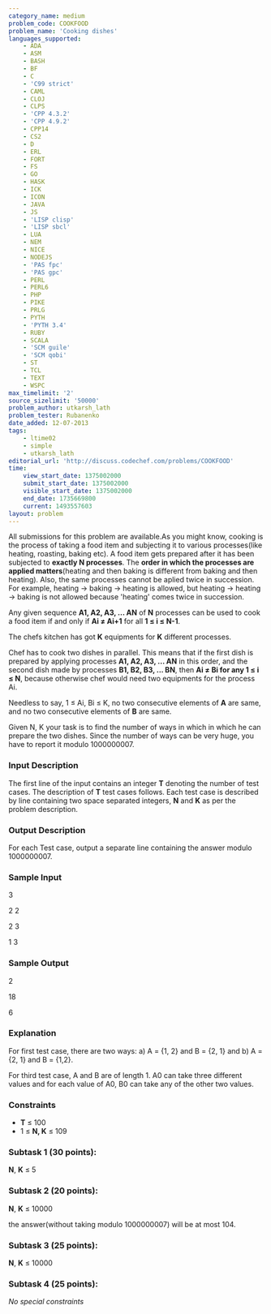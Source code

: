 ```yaml
---
category_name: medium
problem_code: COOKFOOD
problem_name: 'Cooking dishes'
languages_supported:
    - ADA
    - ASM
    - BASH
    - BF
    - C
    - 'C99 strict'
    - CAML
    - CLOJ
    - CLPS
    - 'CPP 4.3.2'
    - 'CPP 4.9.2'
    - CPP14
    - CS2
    - D
    - ERL
    - FORT
    - FS
    - GO
    - HASK
    - ICK
    - ICON
    - JAVA
    - JS
    - 'LISP clisp'
    - 'LISP sbcl'
    - LUA
    - NEM
    - NICE
    - NODEJS
    - 'PAS fpc'
    - 'PAS gpc'
    - PERL
    - PERL6
    - PHP
    - PIKE
    - PRLG
    - PYTH
    - 'PYTH 3.4'
    - RUBY
    - SCALA
    - 'SCM guile'
    - 'SCM qobi'
    - ST
    - TCL
    - TEXT
    - WSPC
max_timelimit: '2'
source_sizelimit: '50000'
problem_author: utkarsh_lath
problem_tester: Rubanenko‎
date_added: 12-07-2013
tags:
    - ltime02
    - simple
    - utkarsh_lath
editorial_url: 'http://discuss.codechef.com/problems/COOKFOOD'
time:
    view_start_date: 1375002000
    submit_start_date: 1375002000
    visible_start_date: 1375002000
    end_date: 1735669800
    current: 1493557603
layout: problem
---
```

All submissions for this problem are available.As you might know, cooking is the process of taking a food item and subjecting it to various processes(like heating, roasting, baking etc).
A food item gets prepared after it has been subjected to **exactly N processes**.
The **order in which the processes are applied matters**(heating and then baking is different from baking and then heating). Also, the same processes cannot be aplied twice in succession. For example, heating → baking → heating is allowed, but heating → heating → baking is not allowed because 'heating' comes twice in succession.

Any given sequence **A1, A2, A3, ... AN** of **N** processes can be used to cook a food item if and only if **Ai ≠ Ai+1** for all **1 ≤ i ≤ N-1**.

The chefs kitchen has got **K** equipments for **K** different processes.

Chef has to cook two dishes in parallel.
This means that if the first dish is prepared by applying processes **A1, A2, A3, ... AN** in this order, and the second dish made by processes **B1, B2, B3, ... BN**, then **Ai ≠ Bi for any 1 ≤ i ≤ N**, because otherwise chef would need two equipments for the process Ai.

Needless to say, 1 ≤ Ai, Bi ≤ K, no two consecutive elements of **A** are same, and no two consecutive elements of **B** are same.

Given N, K your task is to find the number of ways in which in which he can prepare the two dishes. Since the number of ways can be very huge, you have to report it modulo 1000000007.

###  Input Description

The first line of the input contains an integer **T** denoting the number of test cases. The description of **T** test cases follows.
Each test case is described by line containing two space separated integers, **N** and **K** as per the problem description.

###  Output Description 

For each Test case, output a separate line containing the answer modulo 1000000007.

### Sample Input

3

2 2

2 3

1 3

### Sample Output

2

18

6

### Explanation

For first test case, there are two ways:
a) A = {1, 2} and B = {2, 1} and b) A = {2, 1} and B = {1,2}.


For third test case, A and B are of length 1. A0 can take three different values and for each value of A0, B0 can take any of the other two values.

### Constraints

- **T** ≤ 100
- 1 ≤ **N, K** ≤ 109

### Subtask 1 (30 points): 

**N**, **K** ≤ 5

### Subtask 2 (20 points):

**N**, **K** ≤ 10000

the answer(without taking modulo 1000000007) will be at most 104.

### Subtask 3 (25 points): 

**N**, **K** ≤ 10000

### Subtask 4 (25 points): 

*No special constraints*
